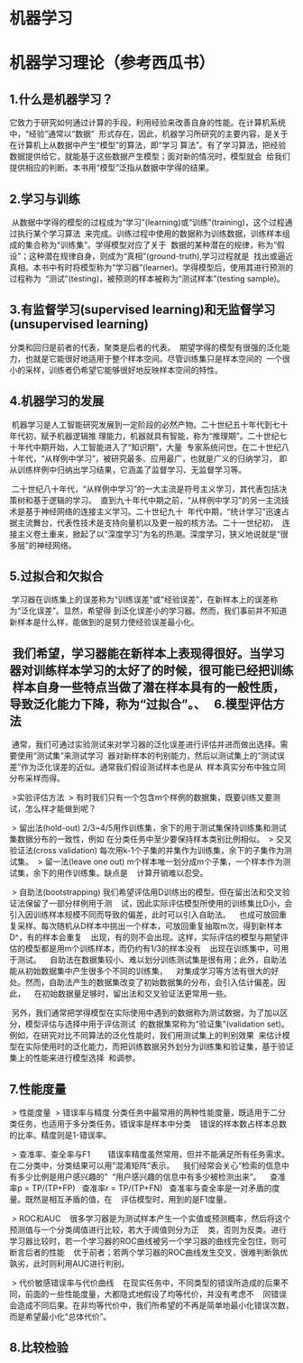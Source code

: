 # 机器学习
# 机器学习理论（参考西瓜书）
1.什么是机器学习？
 ----
  它致力于研究如何通过计算的手段，利用经验来改善自身的性能。在计算机系统中，“经验”通常以“数据”
  形式存在，因此，机器学习所研究的主要内容，是关于在计算机上从数据中产生“模型”的算法，即“学习
  算法”。有了学习算法，把经验数据提供给它，就能基于这些数据产生模型；面对新的情况时，模型就会
  给我们提供相应的判断。本书用“模型”泛指从数据中学得的结果。
  
2.学习与训练
---
  从数据中学得的模型的过程成为“学习”(learning)或“训练”(training)，这个过程通过执行某个学习算法
  来完成。训练过程中使用的数据称为训练数据，训练样本组成的集合称为“训练集”。学得模型对应了关于
  数据的某种潜在的规律，称为“假设”；这种潜在规律自身，则成为“真相”(ground-truth),学习过程就是
  找出或逼近真相。本书中有时将模型称为“学习器”(learner)。学得模型后，使用其进行预测的过程称为
  “测试”(testing)，被预测的样本被称为“测试样本”(testing sample)。
  
 
3.有监督学习(supervised learning)和无监督学习(unsupervised learning)
---
  分类和回归是前者的代表，聚类是后者的代表。
  期望学得的模型有很强的泛化能力，也就是它能很好地适用于整个样本空间。尽管训练集只是样本空间的
  一个很小的采样，训练者仍希望它能够很好地反映样本空间的特性。
  
4.机器学习的发展
---
  机器学习是人工智能研究发展到一定阶段的必然产物。二十世纪五十年代到七十年代初，赋予机器逻辑推
  理能力，机器就具有智能，称为“推理期”。二十世纪七十年代中期开始，人工智能进入了“知识期”，大量
  专家系统问世。在二十世纪八十年代，“从样例中学习”，被研究最多、应用最广，也就是广义的归纳学习，
  即从训练样例中归纳出学习结果，它涵盖了监督学习、无监督学习等。
  
  二十世纪八十年代，“从样例中学习”的一大主流是符号主义学习，其代表包括决策树和基于逻辑的学习。
  直到九十年代中期之前，“从样例中学习”的另一主流技术是基于神经网络的连接主义学习。二十世纪九十
  年代中期，“统计学习”迅速占据主流舞台，代表性技术是支持向量机以及更一般的核方法。二十一世纪初，
  连接主义卷土重来，掀起了以“深度学习”为名的热潮。深度学习，狭义地说就是“很多层”的神经网络。
  
5.过拟合和欠拟合
---
  学习器在训练集上的误差称为“训练误差”或“经验误差”，在新样本上的误差称为“泛化误差”。显然，希望得
  到泛化误差小的学习器。然而，我们事前并不知道新样本是什么样，能做到的是努力使经验误差最小化。
  
  我们希望，学习器能在新样本上表现得很好。当学习器对训练样本学习的太好了的时候，很可能已经把训练
  样本自身一些特点当做了潜在样本具有的一般性质，导致泛化能力下降，称为“过拟合”。、
  
6.模型评估方法
---
  通常，我们可通过实验测试来对学习器的泛化误差进行评估并进而做出选择。需要使用“测试集”来测试学习
  器对新样本的判别能力，然后以测试集上的“测试误差”作为泛化误差的近似。通常我们假设测试样本也是从
  样本真实分布中独立同分布采样而得。
  
  >实验评估方法
  > 有时我们只有一个包含m个样例的数据集，既要训练又要测试，怎么样才能做到呢？
  
  > 留出法(hold-out) 2/3~4/5用作训练集，余下的用于测试集保持训练集和测试集数据分布的一致性，例如
    在分类任务中至少要保持样本类别比例相似。
  > 交叉验证法(cross validation) 每次用k-1个子集的并集作为训练集，余下的子集作为测试集。
  > 留一法(leave one out) m个样本唯一划分成m个子集，一个样本作为测试集，余下的用作训练集。缺点是
    计算开销难以忍受。
    
  > 自助法(bootstrapping) 我们希望评估用D训练出的模型。但在留出法和交叉验证法保留了一部分样例用于测
    试，因此实际评估模型所使用的训练集比D小，会引入因训练样本规模不同而导致的偏差，此时可以引入自助法。
    也成可放回重复采样。每次随机从D样本中挑出一个样本，可放回重复抽取m次，得到新样本D^，有的样本会重复
    出现，有的则不会出现。这样，实际评估的模型与期望评估的模型都是用m个训练样本，而仍约有1/3的样本没有
    出现在训练集中，可用于测试。
    自助法在数据集较小、难以划分训练测试集是很有用；此外，自助法能从初始数据集中产生很多个不同的训练集，
    对集成学习等方法有很大的好处。然而，自助法产生的数据集改变了初始数据集的分布，会引入估计偏差。因此，
    在初始数据量足够时，留出法和交叉验证法更常用一些。
    
  另外，我们通常把学得模型在实际使用中遇到的数据称为测试数据，为了加以区分，模型评估与选择中用于评估测试
  的数据集常称为“验证集”(validation set)。例如，在研究对比不同算法的泛化性能时，我们用测试集上的判别效果
  来估计模型在实际使用时的泛化能力，而把训练数据另外划分为训练集和验证集，基于验证集上的性能来进行模型选择
  和调参。
  
7.性能度量
---
  > 性能度量
  > 错误率与精度 分类任务中最常用的两种性能度量，既适用于二分类任务，也适用于多分类任务。错误率是样本中分类
    错误的样本数占样本总数的比率。精度则是1-错误率。
    
  > 查准率、查全率与F1    
    错误率精度虽然常用，但并不能满足所有任务需求。在二分类中，分类结果可以用“混淆矩阵”表示。
    我们经常会关心“检索的信息中有多少比例是用户感兴趣的”  “用户感兴趣的信息中有多少被检测出来”。
    查准率p = TP/(TP+FP)   查准率r = TP/(TP+FN)   查准率与查全率是一对矛盾的度量。既然是相互矛盾的值，在
    评估模型时，用到的是F1度量。
    
  > ROC和AUC
    很多学习器是为测试样本产生一个实值或预测概率，然后将这个预测值与一个分类阈值进行比较，若大于阈值则分为正
    类，否则为反类。进行学习器比较时，若一个学习器的ROC曲线被另一个学习器的曲线完全包住，则可断言后者的性能
    优于前者；若两个学习器的ROC曲线发生交叉，很难判断孰优孰劣，此时则利用AUC进行判别。
    
  > 代价敏感错误率与代价曲线
    在现实任务中，不同类型的错误所造成的后果不同，前面的一些性能度量，大都隐式地假设了均等代价，并没有考虑不
    同错误会造成不同后果。在非均等代价中，我们所希望的不再是简单地最小化错误次数，而是希望最小化“总体代价”。
    
8.比较检验
---
  
  
  
  
  
  
  
